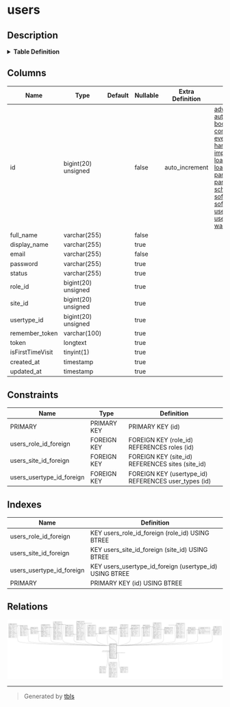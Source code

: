 # users

## Description

<details>
<summary><strong>Table Definition</strong></summary>

```sql
CREATE TABLE `users` (
  `id` bigint(20) unsigned NOT NULL AUTO_INCREMENT,
  `full_name` varchar(255) COLLATE utf8mb4_unicode_ci NOT NULL,
  `display_name` varchar(255) COLLATE utf8mb4_unicode_ci DEFAULT NULL,
  `email` varchar(255) COLLATE utf8mb4_unicode_ci NOT NULL,
  `password` varchar(255) COLLATE utf8mb4_unicode_ci DEFAULT NULL,
  `status` varchar(255) COLLATE utf8mb4_unicode_ci DEFAULT NULL,
  `role_id` bigint(20) unsigned DEFAULT NULL,
  `site_id` bigint(20) unsigned DEFAULT NULL,
  `usertype_id` bigint(20) unsigned DEFAULT NULL,
  `remember_token` varchar(100) COLLATE utf8mb4_unicode_ci DEFAULT NULL,
  `token` longtext COLLATE utf8mb4_unicode_ci,
  `isFirstTimeVisit` tinyint(1) DEFAULT NULL,
  `created_at` timestamp NULL DEFAULT NULL,
  `updated_at` timestamp NULL DEFAULT NULL,
  PRIMARY KEY (`id`),
  KEY `users_role_id_foreign` (`role_id`),
  KEY `users_usertype_id_foreign` (`usertype_id`),
  KEY `users_site_id_foreign` (`site_id`),
  CONSTRAINT `users_role_id_foreign` FOREIGN KEY (`role_id`) REFERENCES `roles` (`id`) ON DELETE CASCADE,
  CONSTRAINT `users_site_id_foreign` FOREIGN KEY (`site_id`) REFERENCES `sites` (`site_id`) ON DELETE CASCADE,
  CONSTRAINT `users_usertype_id_foreign` FOREIGN KEY (`usertype_id`) REFERENCES `user_types` (`id`) ON DELETE CASCADE
) ENGINE=InnoDB AUTO_INCREMENT=[Redacted by tbls] DEFAULT CHARSET=utf8mb4 COLLATE=utf8mb4_unicode_ci
```

</details>

## Columns

| Name | Type | Default | Nullable | Extra Definition | Children | Parents | Comment |
| ---- | ---- | ------- | -------- | ---------------- | -------- | ------- | ------- |
| id | bigint(20) unsigned |  | false | auto_increment | [advices](advices.md) [auto_saves](auto_saves.md) [bookmarks](bookmarks.md) [communities](communities.md) [events](events.md) [exports](exports.md) [hardwares](hardwares.md) [imports](imports.md) [likes](likes.md) [loan_histories](loan_histories.md) [loans](loans.md) [partner_profiles](partner_profiles.md) [partners](partners.md) [schools](schools.md) [software_metas](software_metas.md) [softwares](softwares.md) [user_metas](user_metas.md) [user_surveys](user_surveys.md) [waitlists](waitlists.md) |  |  |
| full_name | varchar(255) |  | false |  |  |  |  |
| display_name | varchar(255) |  | true |  |  |  |  |
| email | varchar(255) |  | false |  |  |  |  |
| password | varchar(255) |  | true |  |  |  |  |
| status | varchar(255) |  | true |  |  |  |  |
| role_id | bigint(20) unsigned |  | true |  |  | [roles](roles.md) |  |
| site_id | bigint(20) unsigned |  | true |  |  | [sites](sites.md) |  |
| usertype_id | bigint(20) unsigned |  | true |  |  | [user_types](user_types.md) |  |
| remember_token | varchar(100) |  | true |  |  |  |  |
| token | longtext |  | true |  |  |  |  |
| isFirstTimeVisit | tinyint(1) |  | true |  |  |  |  |
| created_at | timestamp |  | true |  |  |  |  |
| updated_at | timestamp |  | true |  |  |  |  |

## Constraints

| Name | Type | Definition |
| ---- | ---- | ---------- |
| PRIMARY | PRIMARY KEY | PRIMARY KEY (id) |
| users_role_id_foreign | FOREIGN KEY | FOREIGN KEY (role_id) REFERENCES roles (id) |
| users_site_id_foreign | FOREIGN KEY | FOREIGN KEY (site_id) REFERENCES sites (site_id) |
| users_usertype_id_foreign | FOREIGN KEY | FOREIGN KEY (usertype_id) REFERENCES user_types (id) |

## Indexes

| Name | Definition |
| ---- | ---------- |
| users_role_id_foreign | KEY users_role_id_foreign (role_id) USING BTREE |
| users_site_id_foreign | KEY users_site_id_foreign (site_id) USING BTREE |
| users_usertype_id_foreign | KEY users_usertype_id_foreign (usertype_id) USING BTREE |
| PRIMARY | PRIMARY KEY (id) USING BTREE |

## Relations

![er](users.svg)

---

> Generated by [tbls](https://github.com/k1LoW/tbls)
